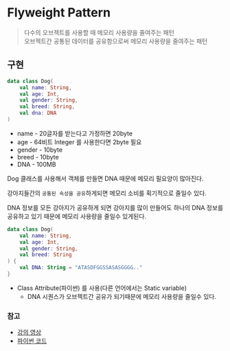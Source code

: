 # Flyweight Pattern

> 다수의 오브젝트를 사용할 때 메모리 사용량을 줄여주는 패턴</br>
> 오브젝트간 공통된 데이터를 공유함으로써 메모리 사용량을 줄여주는 패턴

## 구현

```kotlin
data class Dog(
	val name: String,
	val age: Int,
	val gender: String,
	val breed: String,
	val dna: DNA
)
```

- name - 20글자를 받는다고 가정하면 20byte
- age - 64비트 Integer 를 사용한다면 2byte 필요
- gender - 10byte
- breed - 10byte
- DNA - 100MB

Dog 클래스를 사용해서 객체를 만들면 DNA 때문에 메모리 필요양이 많아진다.

강아지들간의 `공통된 속성을 공유`하게되면 메모리 소비를 획기적으로 줄일수 있다.

DNA 정보를 모든 강아지가 공유하게 되면 강아지를 많이 만들어도 하나의 DNA 정보를 공유하고 있기 때문에 메모리 사용량을 줄일수 있게된다.

```kotlin
data class Dog(
	val name: String,
	val age: Int,
	val gender: String,
	val breed: String
) {
	val DNA: String = "ATASDFGGSSASASGGGG.."
}
```

- Class Attribute(파이썬) 를 사용(다른 언어에서는 Static variable)
    - DNA 시퀀스가 오브젝트간 공유가 되기때문에 메모리 사용량을 줄일수 있다.

### 참고

- [강의 영상](https://www.youtube.com/watch?v=oRThakO5o-Q&list=PLDV-cCQnUlIaOFXCUv8vEMGxqzrrkGv_P&index=7)
- [파이썬 코드](https://colab.research.google.com/github/NoCodeProgram/DesignPatterns/blob/main/Structural/flyweightP.ipynb)